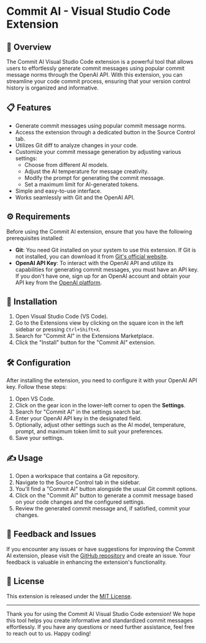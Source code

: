 # Commit AI - Visual Studio Code Extension

## 📌 Overview

The Commit AI Visual Studio Code extension is a powerful tool that allows users to effortlessly generate commit messages using popular commit message norms through the OpenAI API. With this extension, you can streamline your code commit process, ensuring that your version control history is organized and informative.

## 📋 Features

- Generate commit messages using popular commit message norms.
- Access the extension through a dedicated button in the Source Control tab.
- Utilizes Git diff to analyze changes in your code.
- Customize your commit message generation by adjusting various settings:
  - Choose from different AI models.
  - Adjust the AI temperature for message creativity.
  - Modify the prompt for generating the commit message.
  - Set a maximum limit for AI-generated tokens.
- Simple and easy-to-use interface.
- Works seamlessly with Git and the OpenAI API.

## ⚙ Requirements

Before using the Commit AI extension, ensure that you have the following prerequisites installed:

- **Git**: You need Git installed on your system to use this extension. If Git is not installed, you can download it from [Git's official website](https://git-scm.com/downloads).
- **OpenAI API Key**: To interact with the OpenAI API and utilize its capabilities for generating commit messages, you must have an API key. If you don't have one, sign up for an OpenAI account and obtain your API key from the [OpenAI platform](https://platform.openai.com/account/api-keys).

## 💾 Installation

1. Open Visual Studio Code (VS Code).
2. Go to the Extensions view by clicking on the square icon in the left sidebar or pressing `Ctrl+Shift+X`.
3. Search for "Commit AI" in the Extensions Marketplace.
4. Click the "Install" button for the "Commit AI" extension.

## 🛠 Configuration

After installing the extension, you need to configure it with your OpenAI API key. Follow these steps:

1. Open VS Code.
2. Click on the gear icon in the lower-left corner to open the **Settings**.
3. Search for "Commit AI" in the settings search bar.
4. Enter your OpenAI API key in the designated field.
5. Optionally, adjust other settings such as the AI model, temperature, prompt, and maximum token limit to suit your preferences.
6. Save your settings.

## ✍ Usage

1. Open a workspace that contains a Git repository.
2. Navigate to the Source Control tab in the sidebar.
3. You'll find a "Commit AI" button alongside the usual Git commit options.
4. Click on the "Commit AI" button to generate a commit message based on your code changes and the configured settings.
5. Review the generated commit message and, if satisfied, commit your changes.

## 🐞 Feedback and Issues

If you encounter any issues or have suggestions for improving the Commit AI extension, please visit the [GitHub repository](https://github.com/yourusername/commit-ai-extension) and create an issue. Your feedback is valuable in enhancing the extension's functionality.

## 📰 License

This extension is released under the [MIT License](LICENSE).

---

Thank you for using the Commit AI Visual Studio Code extension! We hope this tool helps you create informative and standardized commit messages effortlessly. If you have any questions or need further assistance, feel free to reach out to us. Happy coding!